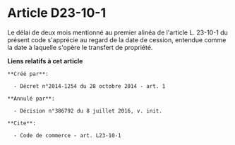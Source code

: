 # Article D23-10-1

Le délai de deux mois mentionné au premier alinéa de l'article L. 23-10-1 du présent code s'apprécie au regard de la date de
cession, entendue comme la date à laquelle s'opère le transfert de propriété.

**Liens relatifs à cet article**

	**Créé par**:

	  - Décret n°2014-1254 du 28 octobre 2014 - art. 1

	**Annulé par**:

	  - Décision n°386792 du 8 juillet 2016, v. init.

	**Cite**:

	  - Code de commerce - art. L23-10-1
